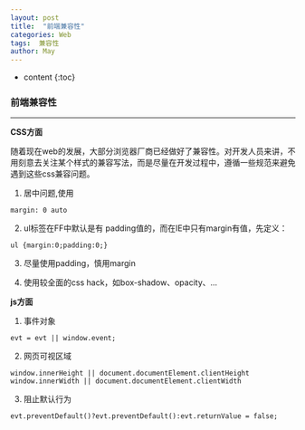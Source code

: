 ```yaml
---
layout: post
title:  "前端兼容性"
categories: Web
tags:  兼容性
author: May
---
```


* content
{:toc}


### **前端兼容性** 
***


**CSS方面**

随着现在web的发展，大部分浏览器厂商已经做好了兼容性。对开发人员来讲，不用刻意去关注某个样式的兼容写法，而是尽量在开发过程中，遵循一些规范来避免遇到这些css兼容问题。

1. 居中问题,使用
```
margin: 0 auto
```
2. ul标签在FF中默认是有 padding值的，而在IE中只有margin有值，先定义：
```
ul {margin:0;padding:0;}
```
3. 尽量使用padding，慎用margin

4. 使用较全面的css hack，如box-shadow、opacity、...

**js方面**

1. 事件对象
```
evt = evt || window.event;
```

2. 网页可视区域
```
window.innerHeight || document.documentElement.clientHeight
window.innerWidth || document.documentElement.clientWidth
```

3. 阻止默认行为
```
evt.preventDefault()?evt.preventDefault():evt.returnValue = false;
```

